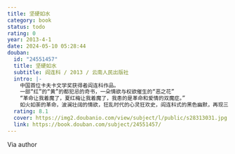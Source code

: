 ```yaml
---
title: 坚硬如水
category: book
status: todo
rating: 0
year: 2013-4-1
date: 2024-05-10 05:28:44
douban:
  id: "24551457"
  title: 坚硬如水
  subtitle: 阎连科 / 2013 / 云南人民出版社
  intro: |-
    中国首位卡夫卡文学奖获得者阎连科作品。
    一部“红”的“黄”的都犯忌的奇书，一朵情欲与权欲催生的“恶之花”
    “革命让我着魔了，夏红梅让我着魔了，我患的是革命和爱情的双魔症。”
    如火如荼的革命，波澜壮阔的情欲，狂乱时代的心灵狂欢史，阎连科式的黑色幽默，再现三十年前那场历史的梦魇。
  rating: 8.1
  cover: https://img2.doubanio.com/view/subject/l/public/s28313031.jpg
  link: https://book.douban.com/subject/24551457/
---
```


Via author 
